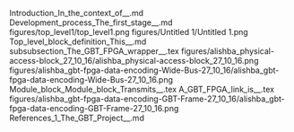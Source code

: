 Introduction_In_the_context_of__.md
Development_process_The_first_stage__.md
figures/top_level1/top_level1.png
figures/Untitled 1/Untitled 1.png
Top_level_block_definition_This__.md
subsubsection_The_GBT_FPGA_wrapper__.tex
figures/alishba_physical-access-block_27_10_16/alishba_physical-access-block_27_10_16.png
figures/alishba_gbt-fpga-data-encoding-Wide-Bus-27_10_16/alishba_gbt-fpga-data-encoding-Wide-Bus-27_10_16.png
Module_block_Module_block_Transmits__.tex
A_GBT_FPGA_link_is__.tex
figures/alishba_gbt-fpga-data-encoding-GBT-Frame-27_10_16/alishba_gbt-fpga-data-encoding-GBT-Frame-27_10_16.png
References_1_The_GBT_Project__.md